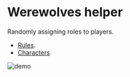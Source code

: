 # Werewolves helper
Randomly assigning roles to players.

 * [Rules](http://www.playwerewolf.co/rules/).
 * [Characters](http://www.playwerewolf.co/rules/roles/)

![demo](https://github.com/yuzhoujr/board-game-helper/blob/master/IMG-9793-.gif)
